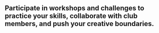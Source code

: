 ## Participate in workshops and challenges to practice your skills, collaborate with club members, and push your creative boundaries.



